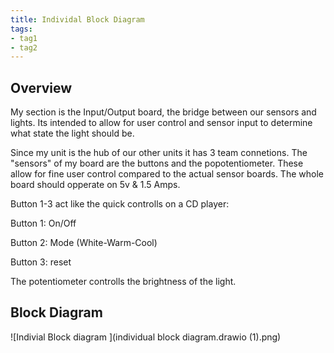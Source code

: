 ```yaml
---
title: Individal Block Diagram
tags:
- tag1
- tag2
---
```


## Overview
My section is the Input/Output board, the bridge between our sensors and lights. Its intended to allow for user control and sensor input to determine what state the light should be. 

Since my unit is the hub of our other units it has 3 team connetions. The "sensors" of my board are the buttons and the popotentiometer. These allow for fine user control compared to the actual sensor boards. The whole board should opperate on 5v & 1.5 Amps. 

Button 1-3 act like the quick controlls on a CD player:

Button 1: On/Off

Button 2: Mode (White-Warm-Cool)

Button 3: reset

The potentiometer controlls the brightness of the light.


## Block Diagram 

![Indivial Block diagram ](individual block diagram.drawio (1).png)
